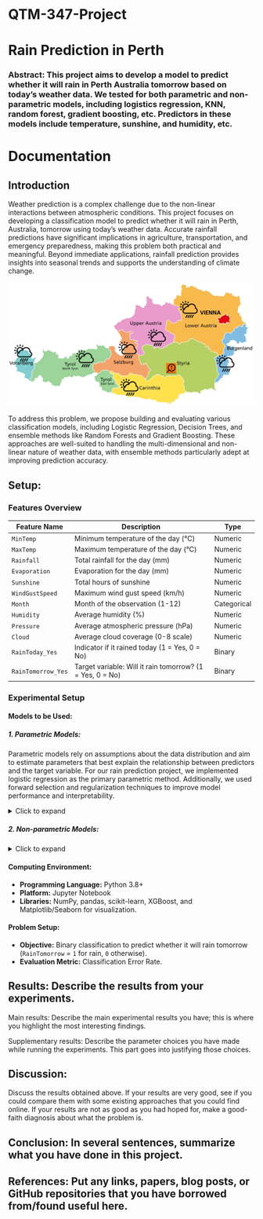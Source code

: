 # QTM-347-Project
# Rain Prediction in Perth

### Abstract: This project aims to develop a model to predict whether it will rain in Perth Australia tomorrow based on today’s weather data. We tested for both parametric and non-parametric models, including logistics regression, KNN, random forest, gradient boosting, etc. Predictors in these models include temperature, sunshine, and humidity, etc.

# Documentation

## Introduction

Weather prediction is a complex challenge due to the non-linear interactions between atmospheric conditions. This project focuses on developing a classification model to predict whether it will rain in Perth, Australia, tomorrow using today’s weather data. Accurate rainfall predictions have significant implications in agriculture, transportation, and emergency preparedness, making this problem both practical and meaningful. Beyond immediate applications, rainfall prediction provides insights into seasonal trends and supports the understanding of climate change.

![Figure 1](https://raw.githubusercontent.com/Kev1nTang/QTM-347-Project/main/Figure/Figure%201.png)

To address this problem, we propose building and evaluating various classification models, including Logistic Regression, Decision Trees, and ensemble methods like Random Forests and Gradient Boosting. These approaches are well-suited to handling the multi-dimensional and non-linear nature of weather data, with ensemble methods particularly adept at improving prediction accuracy.

## Setup: 

### Features Overview

| **Feature Name**       | **Description**                                      | **Type**    |
|-------------------------|------------------------------------------------------|-------------|
| `MinTemp`              | Minimum temperature of the day (°C)                  | Numeric     |
| `MaxTemp`              | Maximum temperature of the day (°C)                  | Numeric     |
| `Rainfall`             | Total rainfall for the day (mm)                      | Numeric     |
| `Evaporation`          | Evaporation for the day (mm)                         | Numeric     |
| `Sunshine`             | Total hours of sunshine                              | Numeric     |
| `WindGustSpeed`        | Maximum wind gust speed (km/h)                       | Numeric     |
| `Month`                | Month of the observation (1-12)                      | Categorical |
| `Humidity`             | Average humidity (%)                                 | Numeric     |
| `Pressure`             | Average atmospheric pressure (hPa)                   | Numeric     |
| `Cloud`                | Average cloud coverage (0-8 scale)                   | Numeric     |
| `RainToday_Yes`        | Indicator if it rained today (1 = Yes, 0 = No)       | Binary      |
| `RainTomorrow_Yes`     | Target variable: Will it rain tomorrow? (1 = Yes, 0 = No) | Binary      |

### Experimental Setup

#### Models to be Used:
##### 1. **Parametric Models:**
Parametric models rely on assumptions about the data distribution and aim to estimate parameters that best explain the relationship between predictors and the target variable. For our rain prediction project, we implemented logistic regression as the primary parametric method. Additionally, we used forward selection and regularization techniques to improve model performance and interpretability.

<details>
  <summary>Click to expand</summary>

##### 1.1 **Logistic Regression:** 
Logistic regression is a statistical model used for binary classification problems. It estimates the probability of a binary outcome using a logistic function, making it ideal for predicting categorical variables like "rain" or "no rain."

![Figure 2](https://raw.githubusercontent.com/Kev1nTang/QTM-347-Project/main/Figure/Figure%201.png)
<img width="614" alt="截屏2024-12-14 上午12 15 26" src="https://github.com/user-attachments/assets/6867c4c8-0a43-4722-80af-e6281d695a47" />

The misclassification error rate of 12.26% indicates that approximately 12 out of 100 predictions were incorrect. This is a good starting point, showing that the weather variables used are informative but could benefit from refinement.

##### 1.2 **Forward Selection:** 
Forward selection is a stepwise feature selection method that iteratively adds the most significant predictors to the model. It helps identify the best subset of features that contribute most to predicting the target variable.

![Figure 2](https://raw.githubusercontent.com/Kev1nTang/QTM-347-Project/main/Figure/Figure%201.png)
![Figure 2](https://raw.githubusercontent.com/Kev1nTang/QTM-347-Project/main/Figure/Figure%201.png)

<img width="752" alt="截屏2024-12-14 上午12 16 40" src="https://github.com/user-attachments/assets/23c57e04-17c1-471f-b925-235f07f1856c" />

<img width="612" alt="截屏2024-12-14 上午12 18 41" src="https://github.com/user-attachments/assets/54e7e42b-7a9d-4a34-b7af-cd9236b5df54" />

Forward selection selects the 7 most influential predictors based on their contribution to improving the model's log-likelihood. This refinement reduced the misclassification error rate to 11.64%, the best performance among parametric models. The chosen predictors provide the most information about rain likelihood. For instance, variables like humidity or pressure may dominate due to their direct physical connection to precipitation. A reduction of error rate from 12.26% to 11.64% indicates that including fewer but more relevant predictors improves model efficiency and accuracy.

##### 1.3 **Principal Component Analysis (PCA) / Partial Least Squares (PLS):** 
PCA is a dimensionality reduction technique that transforms the data into principal components, capturing the most variance in fewer dimensions. PLS, on the other hand, maximizes the covariance between predictors and the target variable, making it suitable for highly correlated features.

**PCA:**
![Figure 2](https://raw.githubusercontent.com/Kev1nTang/QTM-347-Project/main/Figure/Figure%201.png)
<img width="739" alt="截屏2024-12-14 上午12 19 33" src="https://github.com/user-attachments/assets/6f3c342f-5876-4a64-8373-9a687ddd4c18" />

PCA transformed the predictors into 6 uncorrelated components while retaining as much variance as possible. The misclassification error rate remained at 11.95%, slightly worse than forward selection. PCA effectively addressed multicollinearity among predictors by transforming correlated variables into orthogonal components. However, due to the small number of predictors in our dataset, PCA was less impactful.

**PLS:**
![Figure 2](https://raw.githubusercontent.com/Kev1nTang/QTM-347-Project/main/Figure/Figure%201.png)
<img width="751" alt="截屏2024-12-14 上午12 22 18" src="https://github.com/user-attachments/assets/585df337-10dc-48a8-92df-6c0fb17ba1f8" />

PLS selected 2 components by maximizing the covariance between predictors and the target variable. However, the misclassification error rate of 12.26% was identical to the full logistic regression model. Like PCA, PLS is more suitable for datasets with a higher number of predictors.

##### 1.4 **Ridge and Lasso Regression:** 
Ridge and Lasso are regularization techniques that add penalties to the regression model to reduce overfitting. Ridge minimizes the sum of squared coefficients, while Lasso encourages sparsity by shrinking coefficients of less important features to zero.

**Ridge:**
![Figure 2](https://raw.githubusercontent.com/Kev1nTang/QTM-347-Project/main/Figure/Figure%201.png)
<img width="744" alt="截屏2024-12-14 上午12 24 13" src="https://github.com/user-attachments/assets/3bd68071-e29b-48e8-b8bf-d0ede4519372" />

The misclassification error rate of 11.95% indicates that this approach effectively stabilized the model but did not outperform forward selection. Ridge regression provides better generalization by shrinking large coefficients and retaining all predictors. While it controls overfitting, the inclusion of less relevant predictors can dilute the model’s predictive power.

**Lasso:**
![Figure 2](https://raw.githubusercontent.com/Kev1nTang/QTM-347-Project/main/Figure/Figure%201.png)
<img width="750" alt="截屏2024-12-14 上午12 26 05" src="https://github.com/user-attachments/assets/bd9f0c0b-3e8d-4a1c-bff9-09b1a58351ea" />

Lasso regression model has a misclassification error rate of 12.42%, the highest among regularization techniques. Lasso’s feature selection is valuable for simplifying models in high-dimensional datasets. In this case, Lasso likely eliminated some predictors that contribute small but meaningful information, leading to a loss in predictive accuracy.

</details>

##### 2.  **Non-parametric Models:**

<details>
  <summary>Click to expand</summary>

##### 2.1 **K-Nearest Neighbors (KNN):**  
an instance-based learning algorithm that classifies a data point based on the majority class of its k-nearest neighbors. It is simple and effective for datasets with distinct clusters but may struggle with high-dimensional data.

##### 2.2 **Classification Trees:**  
partition data into subsets based on feature values, forming a tree-like structure. They are easy to interpret and effective for capturing non-linear relationships in the data.

##### 2.3 **Random Forest:**  
an ensemble learning method that builds multiple decision trees and combines their predictions for improved accuracy. It reduces overfitting and works well with complex datasets with many features.

##### 2.4 **Gradient Boosting:**  
a powerful ensemble method that builds trees sequentially, optimizing for errors made by previous trees. XGBoost, an implementation of Gradient Boosting, is known for its speed and high predictive performance, especially in structured data problems.

</details>

#### Computing Environment:
- **Programming Language:** Python 3.8+
- **Platform:** Jupyter Notebook
- **Libraries:** NumPy, pandas, scikit-learn, XGBoost, and Matplotlib/Seaborn for visualization.

#### Problem Setup:
- **Objective:** Binary classification to predict whether it will rain tomorrow (`RainTomorrow` = `1` for rain, `0` otherwise).
- **Evaluation Metric:** Classification Error Rate.

## Results: Describe the results from your experiments.

Main results: Describe the main experimental results you have; this is where you highlight the most interesting findings.

Supplementary results: Describe the parameter choices you have made while running the experiments. This part goes into justifying those choices.

## Discussion: 
Discuss the results obtained above. If your results are very good, see if you could compare them with some existing approaches that you could find online. If your results are not as good as you had hoped for, make a good-faith diagnosis about what the problem is.

## Conclusion: In several sentences, summarize what you have done in this project.

## References: Put any links, papers, blog posts, or GitHub repositories that you have borrowed from/found useful here.
